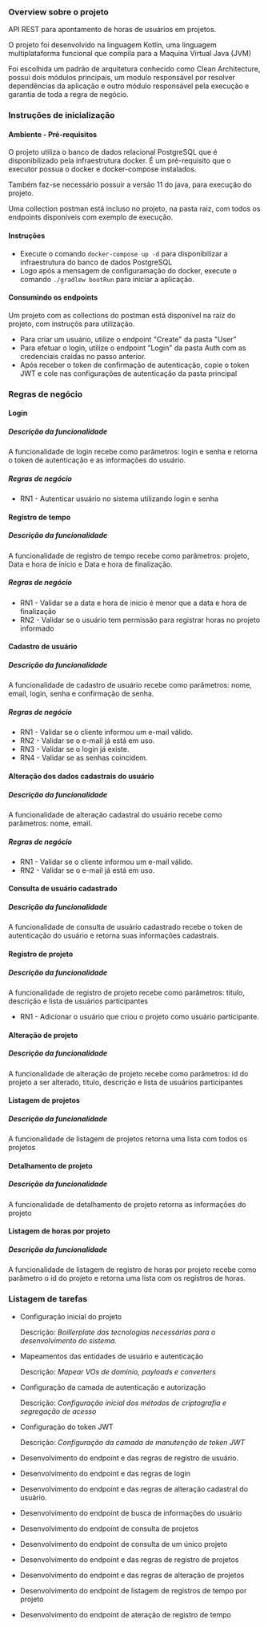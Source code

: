 ### Overview sobre o projeto
API REST para apontamento de horas de usuários em projetos.

O projeto foi desenvolvido na linguagem Kotlin, uma linguagem multiplataforma funcional que compila para a Maquina Virtual Java (JVM)

Foi escolhida um padrão de arquitetura conhecido como Clean Architecture, possui dois módulos principais, um modulo responsável por resolver dependências da aplicação e outro módulo responsável pela execução e garantia de toda a regra de negócio.
### Instruções de inicialização
#### Ambiente - Pré-requisitos
O projeto utiliza o banco de dados relacional PostgreSQL que é disponibilizado pela infraestrutura docker.
É um pré-requisito que o executor possua o docker e docker-compose instalados.

Também faz-se necessário possuir a versão 11 do java, para  execução do projeto.

Uma collection postman está incluso no projeto, na pasta raiz, com todos os endpoints disponíveis com exemplo de execução.

#### Instruções
- Execute o comando `docker-compose up -d` para disponibilizar a infraestrutura do banco de dados PostgreSQL
- Logo após a mensagem de configuramação do docker, execute o comando `./gradlew bootRun` para iniciar a aplicação.

#### Consumindo os endpoints

Um projeto com as collections do postman está disponível na raiz do projeto, com instruçõs para utilização.

- Para criar um usuário, utilize o endpoint "Create" da pasta "User"
- Para efetuar o login, utilize o endpoint "Login" da pasta Auth com as credenciais craidas no passo anterior.
- Após receber o token de confirmação de autenticação, copie o token JWT e cole nas configurações de autenticação da pasta principal


### Regras de negócio
#### Login

##### Descrição da funcionalidade
A funcionalidade de login recebe como parâmetros: login e senha e retorna o token de autenticação e as informações do usuário.

##### Regras de negócio
* RN1 - Autenticar usuário no sistema utilizando login e senha


#### Registro de tempo

##### Descrição da funcionalidade
A funcionalidade de registro de tempo recebe como parâmetros: projeto, Data e hora de inicio e Data e hora de finalização.

##### Regras de negócio
* RN1 - Validar se a data e hora de inicio é menor que a data e hora de finalização
* RN2 - Validar se o usuário tem permissão para registrar horas no projeto informado


#### Cadastro de usuário

##### Descrição da funcionalidade
A funcionalidade de cadastro de usuário recebe como parâmetros: nome, email, login, senha e confirmação de senha.

##### Regras de negócio
* RN1 - Validar se o cliente informou um e-mail válido.
* RN2 - Validar se o e-mail já está em uso.
* RN3 - Validar se o login já existe.
* RN4 - Validar se as senhas coincidem.

#### Alteração dos dados cadastrais do usuário

##### Descrição da funcionalidade
A funcionalidade de alteração cadastral do usuário recebe como parâmetros: nome, email.

##### Regras de negócio
* RN1 - Validar se o cliente informou um e-mail válido.
* RN2 - Validar se o e-mail já está em uso.

#### Consulta de usuário cadastrado

##### Descrição da funcionalidade
A funcionalidade de consulta de usuário cadastrado recebe o token de autenticação do usuário e retorna suas informações cadastrais.

#### Registro de projeto

##### Descrição da funcionalidade
A funcionalidade de registro de projeto recebe como parâmetros: titulo, descrição e lista de usuários participantes
* RN1 - Adicionar o usuário que criou o projeto como usuário participante.

#### Alteração de projeto

##### Descrição da funcionalidade
A funcionalidade de alteração de projeto recebe como parâmetros: id do projeto a ser alterado, titulo, descrição e lista de usuários participantes

#### Listagem de projetos

##### Descrição da funcionalidade
A funcionalidade de listagem de projetos retorna uma lista com todos os projetos

#### Detalhamento de projeto

##### Descrição da funcionalidade
A funcionalidade de detalhamento de projeto retorna as informações do projeto

#### Listagem de horas por projeto

##### Descrição da funcionalidade
A funcionalidade de listagem de registro de horas por projeto recebe como parâmetro o id do projeto e retorna uma lista com os registros de horas.


### Listagem de tarefas

* Configuração inicial do projeto
    
    Descrição: *Boillerplate das tecnologias necessárias para o desenvolvimento do sistema.*

* Mapeamentos das entidades de usuário e autenticação

    Descrição: *Mapear VOs de domínio, payloads e converters*

* Configuração da camada de autenticação e autorização
    
    Descrição: *Configuração inicial dos métodos de criptografia e segregação de acesso*
    
* Configuração do token JWT
    
    Descrição: *Configuração da camada de manutenção de token JWT*
    
* Desenvolvimento do endpoint e das regras de registro de usuário.

* Desenvolvimento do endpoint e das regras de login

* Desenvolvimento do endpoint e das regras de alteração cadastral do usuário.

* Desenvolvimento do endpoint de busca de informações do usuário

* Desenvolvimento do endpoint de consulta de projetos 

* Desenvolvimento do endpoint de consulta de um único projeto

* Desenvolvimento do endpoint e das regras de registro de projetos

* Desenvolvimento do endpoint e das regras de alteração de projetos

* Desenvolvimento do endpoint de listagem de registros de tempo por projeto

* Desenvolvimento do endpoint de ateração de registro de tempo
